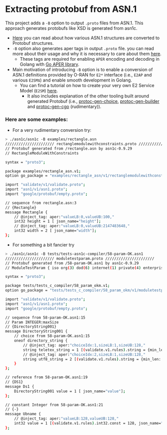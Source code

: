 # Extracting protobuf from ASN.1

This project adds a `-B` option to output `.proto` files from ASN.1.
This approach generates protobufs like XSD is generated from asn1c.

- [Here](ASN_TO_PROTOBUF_CONVERSION.md) you can read about how various ASN.1 structures are converted to Protobuf structures.
- `-B` option also generates aper tags in output `.proto` file. you can read more about their usage and why it is necessary 
to care about them [here](https://github.com/onosproject/onos-e2-sm/blob/master/docs/encoding_issues-howto.md).
  - These tags are required for enabling `APER` encoding and decoding in Golang with 
[Go APER library](https://github.com/onosproject/onos-lib-go/blob/master/pkg/asn1/aper/README.md).
- Main motivation of introducing `-B` option is to enable a conversion of ASN.1 definitions provided by O-RAN for `E2*` interface 
(i.e., `E2AP` and various `E2SM`s) and enable smooth development in Golang. 
  - You can find a tutorial on how to create 
  your very own E2 Service Model (`E2SM`) [here](https://github.com/onosproject/onos-e2-sm/blob/master/docs/sm-howto.md). 
    - It also includes explanation of the other tooling built around generated Protobuf 
    (i.e., [protoc-gen-choice](https://github.com/onosproject/onos-e2-sm/blob/master/protoc-gen-choice/README.md), 
    [protoc-gen-builder](https://github.com/onosproject/onos-e2-sm/blob/master/protoc-gen-builder/README.md) 
    and [protoc-gen-cgo](https://github.com/onosproject/onos-e2-sm/blob/master/protoc-gen-cgo/README.md) (rudimentary)).

### Here are some examples:
- For a very rudimentary conversion try:
```bash
> ./asn1c/asn1c -B examples/rectangle.asn
////////////////////// rectanglemodulewithconstraints.proto //////////////////////
// Protobuf generated from /rectangle.asn by asn1c-0.9.29
// RectangleModuleWithConstraints

syntax = "proto3";

package examples/rectangle_asn.v1;
option go_package = "examples/rectangle_asn/v1/rectanglemodulewithconstraints;rectanglemodulewithconstraints";

import "validate/v1/validate.proto";
import "asn1/v1/asn1.proto";
import "google/protobuf/empty.proto";

// sequence from rectangle.asn:3
// {Rectangle}
message Rectangle {
    // @inject_tag: aper:"valueLB:0,valueUB:100,"
    int32 height = 1 [ json_name="height"];
    // @inject_tag: aper:"valueLB:0,valueUB:2147483648,"
    int32 width = 2 [ json_name="width"];
};
```

- For something a bit fancier try
```bash
> ./asn1c/asn1c -B tests/tests-asn1c-compiler/58-param-OK.asn1
////////////////////// moduletestparam.proto //////////////////////
// Protobuf generated from /58-param-OK.asn1 by asn1c-0.9.29
// ModuleTestParam { iso org(3) dod(6) internet(1) private(4) enterprise(1) spelio(9363) software(1) asn1c(5) test(1) 58 }

syntax = "proto3";

package tests/tests_c_compiler/58_param_okm.v1;
option go_package = "tests/tests_c_compiler/58_param_okm/v1/moduletestparam;moduletestparam";

import "validate/v1/validate.proto";
import "asn1/v1/asn1.proto";
import "google/protobuf/empty.proto";

// sequence from 58-param-OK.asn1:15
// Param INTEGER:maxSize
// {DirectoryString001}
message DirectoryString001 {
    // choice from 58-param-OK.asn1:15
    oneof directory_string {
        // @inject_tag: aper:"choiceIdx:1,sizeLB:1,sizeUB:128,"
        string teletex_string = 1 [(validate.v1.rules).string = {min_len: 1, max_len: 128}, json_name="teletexString"];
        // @inject_tag: aper:"choiceIdx:2,sizeLB:1,sizeUB:128,"
        string utf8_string = 2 [(validate.v1.rules).string = {min_len: 1, max_len: 128}, json_name="utf8String"];
    }
};

// reference from 58-param-OK.asn1:19
// {DS1}
message Ds1 {
    DirectoryString001 value = 1 [ json_name="value"];
};

// constant Integer from 58-param-OK.asn1:21
// {-}
message Ubname {
    // @inject_tag: aper:"valueLB:128,valueUB:128,"
    int32 value = 1 [(validate.v1.rules).int32.const = 128, json_name="value"];
};
```
